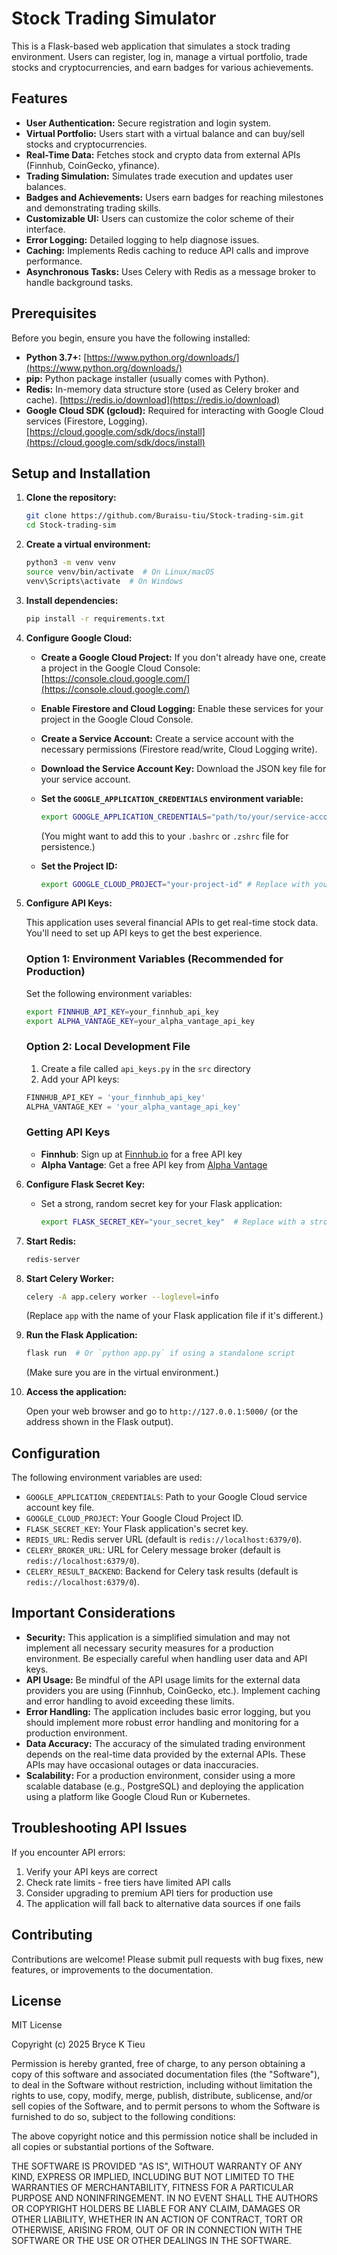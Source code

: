 # Stock Trading Simulator

This is a Flask-based web application that simulates a stock trading environment. Users can register, log in, manage a virtual portfolio, trade stocks and cryptocurrencies, and earn badges for various achievements.

## Features

* **User Authentication:** Secure registration and login system.
* **Virtual Portfolio:** Users start with a virtual balance and can buy/sell stocks and cryptocurrencies.
* **Real-Time Data:** Fetches stock and crypto data from external APIs (Finnhub, CoinGecko, yfinance).
* **Trading Simulation:** Simulates trade execution and updates user balances.
* **Badges and Achievements:** Users earn badges for reaching milestones and demonstrating trading skills.
* **Customizable UI:** Users can customize the color scheme of their interface.
* **Error Logging:** Detailed logging to help diagnose issues.
* **Caching:** Implements Redis caching to reduce API calls and improve performance.
* **Asynchronous Tasks:** Uses Celery with Redis as a message broker to handle background tasks.

## Prerequisites

Before you begin, ensure you have the following installed:

* **Python 3.7+:** [https://www.python.org/downloads/](https://www.python.org/downloads/)
* **pip:** Python package installer (usually comes with Python).
* **Redis:** In-memory data structure store (used as Celery broker and cache). [https://redis.io/download](https://redis.io/download)
* **Google Cloud SDK (gcloud):** Required for interacting with Google Cloud services (Firestore, Logging). [https://cloud.google.com/sdk/docs/install](https://cloud.google.com/sdk/docs/install)

## Setup and Installation

1. **Clone the repository:**

    ```sh
    git clone https://github.com/Buraisu-tiu/Stock-trading-sim.git
    cd Stock-trading-sim
    ```

2. **Create a virtual environment:**

    ```sh
    python3 -m venv venv
    source venv/bin/activate  # On Linux/macOS
    venv\Scripts\activate  # On Windows
    ```

3. **Install dependencies:**

    ```sh
    pip install -r requirements.txt
    ```

4. **Configure Google Cloud:**

    * **Create a Google Cloud Project:** If you don't already have one, create a project in the Google Cloud Console: [https://console.cloud.google.com/](https://console.cloud.google.com/)
    * **Enable Firestore and Cloud Logging:** Enable these services for your project in the Google Cloud Console.
    * **Create a Service Account:** Create a service account with the necessary permissions (Firestore read/write, Cloud Logging write).
    * **Download the Service Account Key:** Download the JSON key file for your service account.
    * **Set the `GOOGLE_APPLICATION_CREDENTIALS` environment variable:**

        ```sh
        export GOOGLE_APPLICATION_CREDENTIALS="path/to/your/service-account-key.json"  # Replace with the actual path
        ```

        (You might want to add this to your `.bashrc` or `.zshrc` file for persistence.)
    * **Set the Project ID:**

        ```sh
        export GOOGLE_CLOUD_PROJECT="your-project-id" # Replace with your Google Cloud Project ID
        ```

5. **Configure API Keys:**

    This application uses several financial APIs to get real-time stock data. You'll need to set up API keys to get the best experience.

    ### Option 1: Environment Variables (Recommended for Production)

    Set the following environment variables:

    ```bash
    export FINNHUB_API_KEY=your_finnhub_api_key
    export ALPHA_VANTAGE_KEY=your_alpha_vantage_api_key
    ```

    ### Option 2: Local Development File

    1. Create a file called `api_keys.py` in the `src` directory
    2. Add your API keys:

    ```python
    FINNHUB_API_KEY = 'your_finnhub_api_key'
    ALPHA_VANTAGE_KEY = 'your_alpha_vantage_api_key'
    ```

    ### Getting API Keys

    - **Finnhub**: Sign up at [Finnhub.io](https://finnhub.io/) for a free API key
    - **Alpha Vantage**: Get a free API key from [Alpha Vantage](https://www.alphavantage.co/support/#api-key)

6. **Configure Flask Secret Key:**

    * Set a strong, random secret key for your Flask application:

        ```sh
        export FLASK_SECRET_KEY="your_secret_key"  # Replace with a strong, random key
        ```

7. **Start Redis:**

    ```sh
    redis-server
    ```

8. **Start Celery Worker:**

    ```sh
    celery -A app.celery worker --loglevel=info
    ```

    (Replace `app` with the name of your Flask application file if it's different.)

9. **Run the Flask Application:**

    ```sh
    flask run  # Or `python app.py` if using a standalone script
    ```

    (Make sure you are in the virtual environment.)

10. **Access the application:**

    Open your web browser and go to `http://127.0.0.1:5000/` (or the address shown in the Flask output).

## Configuration

The following environment variables are used:

* `GOOGLE_APPLICATION_CREDENTIALS`: Path to your Google Cloud service account key file.
* `GOOGLE_CLOUD_PROJECT`: Your Google Cloud Project ID.
* `FLASK_SECRET_KEY`: Your Flask application's secret key.
* `REDIS_URL`: Redis server URL (default is `redis://localhost:6379/0`).
* `CELERY_BROKER_URL`: URL for Celery message broker (default is `redis://localhost:6379/0`).
* `CELERY_RESULT_BACKEND`: Backend for Celery task results (default is `redis://localhost:6379/0`).

## Important Considerations

* **Security:** This application is a simplified simulation and may not implement all necessary security measures for a production environment. Be especially careful when handling user data and API keys.
* **API Usage:** Be mindful of the API usage limits for the external data providers you are using (Finnhub, CoinGecko, etc.). Implement caching and error handling to avoid exceeding these limits.
* **Error Handling:** The application includes basic error logging, but you should implement more robust error handling and monitoring for a production environment.
* **Data Accuracy:** The accuracy of the simulated trading environment depends on the real-time data provided by the external APIs. These APIs may have occasional outages or data inaccuracies.
* **Scalability:** For a production environment, consider using a more scalable database (e.g., PostgreSQL) and deploying the application using a platform like Google Cloud Run or Kubernetes.

## Troubleshooting API Issues

If you encounter API errors:

1. Verify your API keys are correct
2. Check rate limits - free tiers have limited API calls
3. Consider upgrading to premium API tiers for production use
4. The application will fall back to alternative data sources if one fails

## Contributing

Contributions are welcome! Please submit pull requests with bug fixes, new features, or improvements to the documentation.

## License
MIT License

Copyright (c) 2025 Bryce K Tieu

Permission is hereby granted, free of charge, to any person obtaining a copy
of this software and associated documentation files (the "Software"), to deal
in the Software without restriction, including without limitation the rights
to use, copy, modify, merge, publish, distribute, sublicense, and/or sell
copies of the Software, and to permit persons to whom the Software is
furnished to do so, subject to the following conditions:

The above copyright notice and this permission notice shall be included in all
copies or substantial portions of the Software.

THE SOFTWARE IS PROVIDED "AS IS", WITHOUT WARRANTY OF ANY KIND, EXPRESS OR
IMPLIED, INCLUDING BUT NOT LIMITED TO THE WARRANTIES OF MERCHANTABILITY,
FITNESS FOR A PARTICULAR PURPOSE AND NONINFRINGEMENT. IN NO EVENT SHALL THE
AUTHORS OR COPYRIGHT HOLDERS BE LIABLE FOR ANY CLAIM, DAMAGES OR OTHER
LIABILITY, WHETHER IN AN ACTION OF CONTRACT, TORT OR OTHERWISE, ARISING FROM,
OUT OF OR IN CONNECTION WITH THE SOFTWARE OR THE USE OR OTHER DEALINGS IN THE
SOFTWARE.

